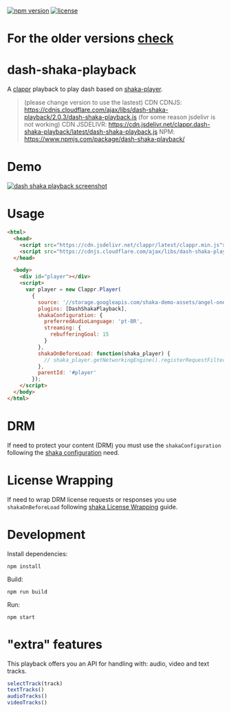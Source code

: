 [![npm version](https://badge.fury.io/js/dash-shaka-playback.svg)](https://badge.fury.io/js/dash-shaka-playback)
[![license](https://img.shields.io/badge/license-BSD--3--Clause-blue.svg)](https://img.shields.io/badge/license-BSD--3--Clause-blue.svg)

# For the older versions [check](https://github.com/clappr/dash-shaka-playback/tree/releases)

# dash-shaka-playback

A [clappr](https://github.com/clappr/clappr) playback to play dash based on [shaka-player](https://github.com/google/shaka-player).

> (please change version to use the lastest) CDN CDNJS: https://cdnjs.cloudflare.com/ajax/libs/dash-shaka-playback/2.0.3/dash-shaka-playback.js
> (for some reason jsdelivr is not working) CDN JSDELIVR: https://cdn.jsdelivr.net/clappr.dash-shaka-playback/latest/dash-shaka-playback.js
> NPM: https://www.npmjs.com/package/dash-shaka-playback/

# Demo

[![dash shaka playback screenshot](https://raw.githubusercontent.com/clappr/dash-shaka-playback/master/public/screen-shot-dash-clappr.png)](https://jsfiddle.net/leandromoreira/m8ndduLo/26/)

# Usage

```html
<html>
  <head>
    <script src="https://cdn.jsdelivr.net/clappr/latest/clappr.min.js"></script>
    <script src="https://cdnjs.cloudflare.com/ajax/libs/dash-shaka-playback/2.0.3/dash-shaka-playback.js"></script>
  </head>

  <body>
    <div id="player"></div>
    <script>
      var player = new Clappr.Player(
        {
          source: '//storage.googleapis.com/shaka-demo-assets/angel-one/dash.mpd',
          plugins: [DashShakaPlayback],
          shakaConfiguration: {
            preferredAudioLanguage: 'pt-BR',
            streaming: {
              rebufferingGoal: 15
            }
          },
          shakaOnBeforeLoad: function(shaka_player) {
            // shaka_player.getNetworkingEngine().registerRequestFilter() ...
          },
          parentId: '#player'
        });
    </script>
  </body>
</html>
```

# DRM

If need to protect your content (DRM) you must use the `shakaConfiguration` following the [shaka configuration](http://shaka-player-demo.appspot.com/docs/api/tutorial-drm-config.html) need.

# License Wrapping

If need to wrap DRM license requests or responses you use `shakaOnBeforeLoad` following [shaka License Wrapping](http://shaka-player-demo.appspot.com/docs/api/tutorial-license-wrapping.html) guide.

# Development

Install dependencies:

`npm install`

Build:

`npm run build`

Run:

`npm start`

# "extra" features

This playback offers you an API for handling with: audio, video and text tracks.

```javascript
selectTrack(track)
textTracks()
audioTracks()
videoTracks()
```

